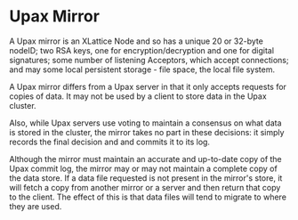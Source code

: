 <h1 class="appTop">Upax Mirror</h1>

A Upax mirror is an XLattice Node and so has a unique 20 or 32-byte nodeID;
two RSA keys, one for encryption/decryption and one for digital 
signatures; some number of listening Acceptors, which accept connections;
and may some local persistent storage - file space, the local file system.

A Upax mirror differs from a Upax server in that it only accepts 
requests for copies of data.  It may not be used by a client to store
data in the Upax cluster.

Also, while Upax servers use voting to maintain a consensus on what
data is stored in the cluster, the mirror takes no part in these 
decisions: it simply records the final decision and and commits it to
its log.

Although the mirror must maintain an accurate and up-to-date copy of the 
Upax commit log, the mirror may or may not maintain a complete copy of the 
data store.  If a data file requested is not present in the mirror's 
store, it will fetch a copy from another mirror or a server and then
return that copy to the client.  The effect of this is that data files
will tend to migrate to where they are used.

